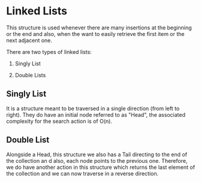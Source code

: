 # Linked Lists

This structure is used whenever there are many insertions at the beginning or the end and also, when the want to easily retrieve the first item or the next adjacent one.

There are two types of linked lists:

1. Singly List

2. Double Lists

## Singly List

It is a structure meant to be traversed in a single direction (from left to right). They do have an initial node referred to as "Head", the associated complexity for the search action is of O(n).

## Double List

Alongside a Head,  this structure we also has a Tail directing to the end of the collection an d also, each node points to the previous one. Therefore, we do have another action in this structure which returns the last element of the collection and we can now traverse in a reverse direction. 